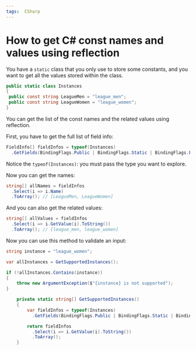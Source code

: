 ```yaml
---
tags:  CSharp
---
```


# How to get C# const names and values using reflection

You have a `static` class that you only use to store some constants, and you want to get all the values stored within the class.

```cs
public static class Instances
{
 public const string LeagueMen = "league_men";
 public const string LeagueWomen = "league_women";
}
```

You can get the list of the const names and the related values using reflection.

First, you have to get the full list of field info:

```cs
FieldInfo[] fieldInfos = typeof(Instances)
  .GetFields(BindingFlags.Public | BindingFlags.Static | BindingFlags.FlattenHierarchy);
```

Notice the `typeof(Instances)`: you must pass the type you want to explore.

Now you can get the names:

```cs
string[] allNames = fieldInfos
  .Select(i => i.Name)
  .ToArray(); // [LeagueMen, LeagueWomen]
```

And you can also get the related values:

```cs
string[] allValues = fieldInfos
  .Select(i => i.GetValue(i).ToString())
  .ToArray(); // [league_men, league_women]
```

Now you can use this method to validate an input:

```cs
string instance = "league_women";

var allInstances = GetSupportedInstances();

if (!allInstances.Contains(instance))
{
    throw new ArgumentException($"{instance} is not supported");
}

    private static string[] GetSupportedInstances()
    {
        var fieldInfos = typeof(Instances)
          .GetFields(BindingFlags.Public | BindingFlags.Static | BindingFlags.FlattenHierarchy);

        return fieldInfos
          .Select(i => i.GetValue(i).ToString())
          .ToArray();
    }

```
